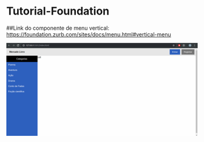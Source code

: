 # Tutorial-Foundation
##Link do componente de menu vertical:
https://foundation.zurb.com/sites/docs/menu.html#vertical-menu

![alt text](https://github.com/Briuor/Tutorial-Foundation/blob/screenshots/screenshots/4.png)
